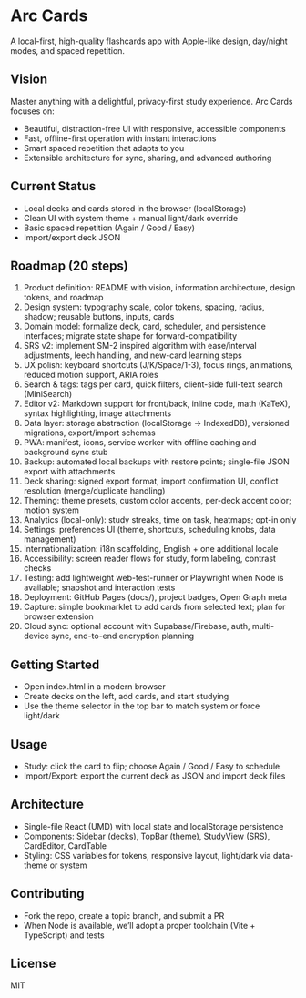 # Arc Cards
A local-first, high-quality flashcards app with Apple-like design, day/night modes, and spaced repetition.

## Vision
Master anything with a delightful, privacy-first study experience. Arc Cards focuses on:
- Beautiful, distraction-free UI with responsive, accessible components
- Fast, offline-first operation with instant interactions
- Smart spaced repetition that adapts to you
- Extensible architecture for sync, sharing, and advanced authoring

## Current Status
- Local decks and cards stored in the browser (localStorage)
- Clean UI with system theme + manual light/dark override
- Basic spaced repetition (Again / Good / Easy)
- Import/export deck JSON

## Roadmap (20 steps)
1. Product definition: README with vision, information architecture, design tokens, and roadmap
2. Design system: typography scale, color tokens, spacing, radius, shadow; reusable buttons, inputs, cards
3. Domain model: formalize deck, card, scheduler, and persistence interfaces; migrate state shape for forward-compatibility
4. SRS v2: implement SM-2 inspired algorithm with ease/interval adjustments, leech handling, and new-card learning steps
5. UX polish: keyboard shortcuts (J/K/Space/1-3), focus rings, animations, reduced motion support, ARIA roles
6. Search & tags: tags per card, quick filters, client-side full-text search (MiniSearch)
7. Editor v2: Markdown support for front/back, inline code, math (KaTeX), syntax highlighting, image attachments
8. Data layer: storage abstraction (localStorage -> IndexedDB), versioned migrations, export/import schemas
9. PWA: manifest, icons, service worker with offline caching and background sync stub
10. Backup: automated local backups with restore points; single-file JSON export with attachments
11. Deck sharing: signed export format, import confirmation UI, conflict resolution (merge/duplicate handling)
12. Theming: theme presets, custom color accents, per-deck accent color; motion system
13. Analytics (local-only): study streaks, time on task, heatmaps; opt-in only
14. Settings: preferences UI (theme, shortcuts, scheduling knobs, data management)
15. Internationalization: i18n scaffolding, English + one additional locale
16. Accessibility: screen reader flows for study, form labeling, contrast checks
17. Testing: add lightweight web-test-runner or Playwright when Node is available; snapshot and interaction tests
18. Deployment: GitHub Pages (docs/), project badges, Open Graph meta
19. Capture: simple bookmarklet to add cards from selected text; plan for browser extension
20. Cloud sync: optional account with Supabase/Firebase, auth, multi-device sync, end-to-end encryption planning

## Getting Started
- Open index.html in a modern browser
- Create decks on the left, add cards, and start studying
- Use the theme selector in the top bar to match system or force light/dark

## Usage
- Study: click the card to flip; choose Again / Good / Easy to schedule
- Import/Export: export the current deck as JSON and import deck files

## Architecture
- Single-file React (UMD) with local state and localStorage persistence
- Components: Sidebar (decks), TopBar (theme), StudyView (SRS), CardEditor, CardTable
- Styling: CSS variables for tokens, responsive layout, light/dark via data-theme or system

## Contributing
- Fork the repo, create a topic branch, and submit a PR
- When Node is available, we’ll adopt a proper toolchain (Vite + TypeScript) and tests

## License
MIT
